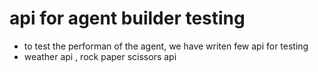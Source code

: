 # api for agent builder testing
* to test the performan of the agent, we have writen  few api for testing
* weather api , rock paper scissors api

